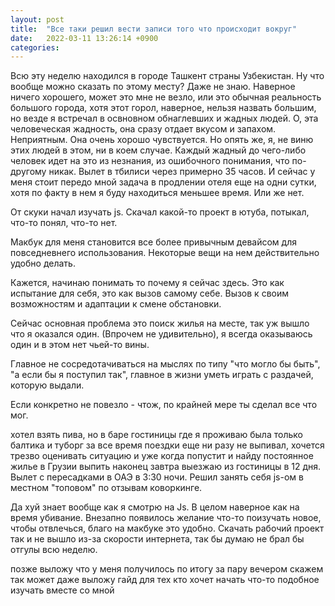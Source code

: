 ```yaml
---
layout: post
title:  "Все таки решил вести записи того что происходит вокруг"
date:   2022-03-11 13:26:14 +0900
categories:
---
```

Всю эту неделю находился в городе Ташкент страны Узбекистан. Ну что вообще можно сказать по этому месту?
Даже не знаю. Наверное ничего хорошего, может это мне не везло, или это обычная реальность большого города, хотя этот горол,
наверное, нельзя назвать большим, но везде я встречал в освновном обнаглевших и жадных людей.
О, эта человеческая жадность, она сразу отдает вкусом и запахом. Неприятным. Она очень хорошо чувствуется.
Но опять же, я, не виню этих людей в этом, ни в коем случае. Каждый жадный до чего-либо человек идет на это из незнания,
из ошибочного понимания, что по-другому никак.
Вылет в тбилиси через примерно 35 часов. И сейчас у меня стоит передо мной задача в продлении отеля еще на одни сутки, хотя по факту в нем я буду находиться меньшее
время. Или же нет.

От скуки начал изучать js. Скачал какой-то проект в ютуба, потыкал, что-то понял, что-то нет.

Макбук для меня становится все более привычным девайсом для повседневнего использования. Некоторые вещи на нем действительно удобно делать.

Кажется, начинаю понимать то почему я сейчас здесь. Это как испытание для себя, это как вызов самому себе. Вызов к своим возможностям и адаптации к смене обстановки.

Сейчас основная проблема это поиск жилья на месте, так уж вышло что я оказался один. (Впрочем не удивительно), я всегда оказываюсь один и в этом нет чьей-то вины.

Главное не сосредотачиваться на мыслях по типу "что могло бы быть", "а если бы я поступил так", главное в жизни уметь играть с раздачей, которую выдали.

Если конкретно не повезло - чтож, по крайней мере ты сделал все что мог.

хотел взять пива, но в баре гостиницы где я проживаю была только балтика и туборг
за все время поездки еще ни разу не выпивал, хочется трезво оценивать ситуацию
и уже когда попустит и найду постоянное жилье в Грузии выпить наконец
завтра выезжаю из гостиницы в 12 дня. Вылет с пересадками в ОАЭ в 3:30 ночи.
Решил занять себя js-ом в местном "топовом" по отзывам коворкинге.

Да хуй знает вообще как я смотрю на Js. В целом наверное как на время убивание. Внезапно появилось желание что-то поизучать новое, чтобы отвлечься, благо на макбуке это удобно. Скачать рабочий проект так и не вышло из-за скорости интернета, так бы думаю не брал бы отгулы всю неделю.

позже выложу что у меня получилось по итогу за пару вечером скажем так
может даже выложу гайд для тех кто хочет начать что-то подобное изучать вместе со мной




